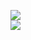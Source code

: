 [![](https://img.shields.io/badge/Made%20With-Github%20Spray-lightgrey.svg?style=for-the-badge&logo=github)](https://github.com/Annihil/github-spray#603)  
[![](https://i.imgur.com/2DrTn0Z.gif)](https://github.com/Annihil/github-spray)